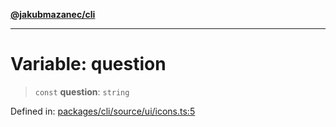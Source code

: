 [**@jakubmazanec/cli**](../../../../README.md)

---

# Variable: question

> `const` **question**: `string`

Defined in:
[packages/cli/source/ui/icons.ts:5](https://github.com/jakubmazanec/tools/blob/dccfe8e5cee218e88ff4db59e4bf460975897c58/packages/cli/source/ui/icons.ts#L5)
